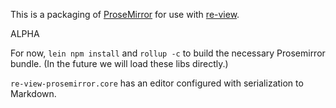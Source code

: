 This is a packaging of [ProseMirror](http://prosemirror.net/) for use with [re-view](github.com/mhuebert/re-view).

ALPHA

For now, `lein npm install` and `rollup -c` to build the necessary Prosemirror bundle. (In the future we will load these libs directly.)

`re-view-prosemirror.core` has an editor configured with serialization to Markdown.